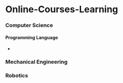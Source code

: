 # Online-Courses-Learning

### Computer Science

#### Programming Language
- 

### Mechanical Engineering

### Robotics

